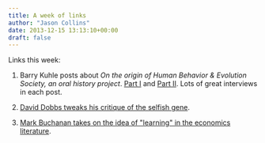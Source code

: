 ```yaml
---
title: A week of links
author: "Jason Collins"
date: 2013-12-15 13:13:10+00:00
draft: false
---
```


Links this week:



	
  1. Barry Kuhle posts about _On the origin of Human Behavior & Evolution Society, an oral history project_. [Part I](http://www.psychologytoday.com/blog/evolutionary-entertainment/201310/interviews-my-intellectual-idols-part-i) and [Part II](http://www.psychologytoday.com/blog/evolutionary-entertainment/201312/interviews-my-intellectual-idols-part-ii). Lots of great interviews in each post.

	
  2. [David Dobbs tweaks his critique of the selfish gene](http://daviddobbs.net/smoothpebbles/die-selfish-gene-die-has-evolved/).

	
  3. [Mark Buchanan takes on the idea of "learning" in the economics literature](http://physicsoffinance.blogspot.com.au/2013/12/macroeconomics-illusion-of-learning.html).



